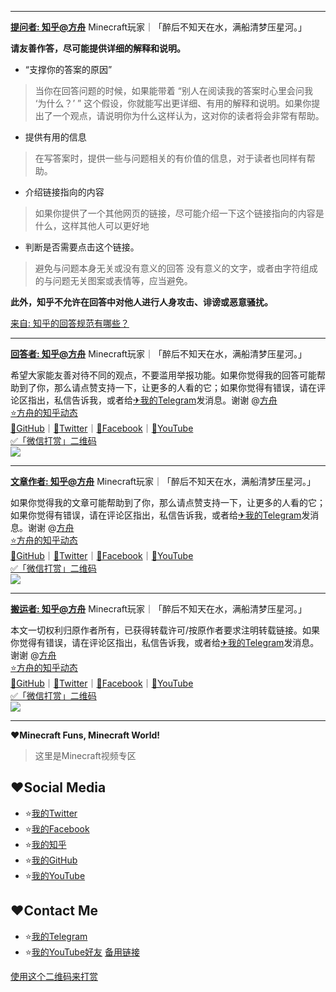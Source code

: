 ------------

**[提问者: 知乎@方舟](https://bit.ly/ark-zhihu)** Minecraft玩家｜「醉后不知天在水，满船清梦压星河。」

**请友善作答，尽可能提供详细的解释和说明。**
* “支撑你的答案的原因”
>当你在回答问题的时候，如果能带着 “别人在阅读我的答案时心里会问我 ‘为什么？’ ” 这个假设，你就能写出更详细、有用的解释和说明。如果你提出了一个观点，请说明你为什么这样认为，这对你的读者将会非常有帮助。
* 提供有用的信息
>在写答案时，提供一些与问题相关的有价值的信息，对于读者也同样有帮助。
* 介绍链接指向的内容
>如果你提供了一个其他网页的链接，尽可能介绍一下这个链接指向的内容是什么，这样其他人可以更好地
* 判断是否需要点击这个链接。
>避免与问题本身无关或没有意义的回答
没有意义的文字，或者由字符组成的与问题无关图案或表情等，应当避免。

**此外，知乎不允许在回答中对他人进行人身攻击、诽谤或恶意骚扰。**

[来自: 知乎的回答规范有哪些？](
https://www.zhihu.com/question/19550695/answer/12205291)

------------

**[回答者: 知乎@方舟](https://bit.ly/ZHiHu)** Minecraft玩家｜「醉后不知天在水，满船清梦压星河。」

希望大家能友善对待不同的观点，不要滥用举报功能。如果你觉得我的回答可能帮助到了你，那么请点赞支持一下，让更多的人看的它；如果你觉得有错误，请在评论区指出，私信告诉我，或者给[✈我的Telegram](https://bit.ly/ark-tg)发消息。谢谢 @[方舟](https://bit.ly/ark-zhihu)  
[⭐方舟的知乎动态](https://bit.ly/ZhIhu)  
[💛GitHub](https://bit.ly/ark-github)｜[💙Twitter](https://bit.ly/ark-twitter)｜[💚Facebook](https://bit.ly/ark-fb)｜[💜YouTube](https://bit.ly/ark-u2b)  
[✅「微信打赏」二维码](https://bit.ly/ark-pay)  
![](https://cdn.jsdelivr.net/gh/lkpo0v/5n@master/dashang.jpg)

------------

**[文章作者: 知乎@方舟](https://bit.ly/ZHIhu)** Minecraft玩家｜「醉后不知天在水，满船清梦压星河。」

如果你觉得我的文章可能帮助到了你，那么请点赞支持一下，让更多的人看的它；如果你觉得有错误，请在评论区指出，私信告诉我，或者给[✈我的Telegram](https://bit.ly/ark-tg)发消息。谢谢 @[方舟](https://bit.ly/ark-zhihu)  
[⭐方舟的知乎动态](https://bit.ly/ZhIhu)  
[💛GitHub](https://bit.ly/ark-github)｜[💙Twitter](https://bit.ly/ark-twitter)｜[💚Facebook](https://bit.ly/ark-fb)｜[💜YouTube](https://bit.ly/ark-u2b)  
[✅「微信打赏」二维码](https://bit.ly/ark-pay)  
![](https://cdn.jsdelivr.net/gh/lkpo0v/5n@master/dashang.jpg)

------------

**[搬运者: 知乎@方舟](https://bit.ly/ZHIhu)** Minecraft玩家｜「醉后不知天在水，满船清梦压星河。」

本文一切权利归原作者所有，已获得转载许可/按原作者要求注明转载链接。如果你觉得有错误，请在评论区指出，私信告诉我，或者给[✈我的Telegram](https://bit.ly/ark-tg)发消息。谢谢 @[方舟](https://bit.ly/ark-zhihu)  
[⭐方舟的知乎动态](https://bit.ly/ZhIhu)  
[💛GitHub](https://bit.ly/ark-github)｜[💙Twitter](https://bit.ly/ark-twitter)｜[💚Facebook](https://bit.ly/ark-fb)｜[💜YouTube](https://bit.ly/ark-u2b)  
[✅「微信打赏」二维码](https://bit.ly/ark-pay)  
![](https://cdn.jsdelivr.net/gh/lkpo0v/5n@master/dashang.jpg)

------------


**♥Minecraft Funs, Minecraft World!**

> 这里是Minecraft视频专区

## ♥Social Media
* ⭐[我的Twitter](https://bit.ly/ark-twitter)
* ⭐[我的Facebook](https://bit.ly/ark-fb)
* ⭐[我的知乎](https://bit.ly/ark-zhihu)
* ⭐[我的GitHub](https://bit.ly/ark-github)
* ⭐[我的YouTube](https://bit.ly/ark-u2b)

## ♥Contact Me
* ⭐[我的Telegram](https://bit.ly/ark-tg)
* ⭐[我的YouTube好友](https://bit.ly/ark-u-f) [备用链接](https://bit.ly/u2b-f)

[使用这个二维码来打赏](https://bit.ly/ark-pay)

